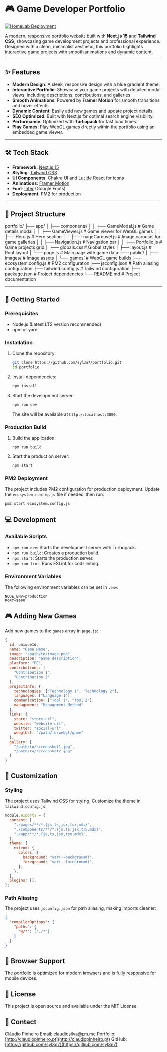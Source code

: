 # 🎮 Game Developer Portfolio

[![HomeLab Deployment](https://github.com/syl3n7/portfolio/actions/workflows/main.yml/badge.svg)](https://github.com/syl3n7/portfolio/actions/workflows/main.yml)

A modern, responsive portfolio website built with **Next.js 15** and **Tailwind CSS**, showcasing game development projects and professional experience. Designed with a clean, minimalist aesthetic, this portfolio highlights interactive game projects with smooth animations and dynamic content.

---

## ✨ Features

- **Modern Design**: A sleek, responsive design with a blue gradient theme.
- **Interactive Portfolio**: Showcase your game projects with detailed modal views, including descriptions, contributions, and galleries.
- **Smooth Animations**: Powered by **Framer Motion** for smooth transitions and hover effects.
- **Dynamic Content**: Easily add new games and update project details.
- **SEO Optimized**: Built with Next.js for optimal search engine visibility.
- **Performance**: Optimized with **Turbopack** for fast load times.
- **Play Games**: Play WebGL games directly within the portfolio using an embedded game viewer.

---

## 🛠 Tech Stack

- **Framework**: [Next.js 15](https://nextjs.org/)
- **Styling**: [Tailwind CSS](https://tailwindcss.com/)
- **UI Components**: [Chakra UI](https://chakra-ui.com/) and [Lucide React](https://lucide.dev/) for icons
- **Animations**: [Framer Motion](https://www.framer.com/motion/)
- **Font**: [Inter](https://fonts.google.com/specimen/Inter) (Google Fonts)
- **Deployment**: PM2 for production

---

## 📁 Project Structure

portfolio/
├── app/
│ ├── components/
│ │ ├── GameModal.js # Game details modal
│ │ ├── GameViewer.js # Game viewer for WebGL games
│ │ ├── Hero.js # Hero section
│ │ ├── ImageCarousel.js # Image carousel for game galleries
│ │ ├── Navigation.js # Navigation bar
│ │ ├── Portfolio.js # Game projects grid
│ ├── globals.css # Global styles
│ ├── layout.js # Root layout
│ └── page.js # Main page with game data
├── public/
│ ├── images/ # Image assets
│ └── games/ # WebGL game builds
├── ecosystem.config.js # PM2 configuration
├── jsconfig.json # Path aliasing configuration
├── tailwind.config.js # Tailwind configuration
├── package.json # Project dependencies
└── README.md # Project documentation

---

## 🚀 Getting Started

### Prerequisites

- Node.js (Latest LTS version recommended)
- npm or yarn

### Installation

1. Clone the repository:
   ```bash
   git clone https://github.com/syl3n7/portfolio.git
   cd portfolio
   ```

2. Install dependencies:
   ```bash
   npm install
   ```

3. Start the development server:
   ```bash
   npm run dev
   ```

   The site will be available at `http://localhost:3000`.

### Production Build

1. Build the application:
   ```bash
   npm run build
   ```

2. Start the production server:
   ```bash
   npm start
   ```

### PM2 Deployment

The project includes PM2 configuration for production deployment. Update the `ecosystem.config.js` file if needed, then run:
```bash
pm2 start ecosystem.config.js
```

## 💻 Development

### Available Scripts

- `npm run dev`: Starts the development server with Turbopack.
- `npm run build`: Creates a production build.
- `npm start`: Starts the production server.
- `npm run lint`: Runs ESLint for code linting.

### Environment Variables

The following environment variables can be set in `.env`:
```env
NODE_ENV=production
PORT=3000
```

## 🎮 Adding New Games

Add new games to the `games` array in `page.js`:
```javascript
{
  id: uniqueId,
  name: "Game Name",
  image: "/path/to/image.png",
  description: "Game description",
  platform: "PC",
  contributions: [
    "Contribution 1",
    "Contribution 2"
  ],
  projectInfo: {
    technologies: ["Technology 1", "Technology 2"],
    languages: ["Language 1"],
    communication: ["Tool 1", "Tool 2"],
    management: "Management Method"
  },
  links: {
    store: "store-url",
    website: "website-url",
    twitter: "social-url",
    webglUrl: "/path/to/webgl/game"
  },
  gallery: [
    "/path/to/screenshot1.jpg",
    "/path/to/screenshot2.jpg"
  ]
}
```

## 🎨 Customization

### Styling

The project uses Tailwind CSS for styling. Customize the theme in `tailwind.config.js`:
```javascript
module.exports = {
  content: [
    "./pages/**/*.{js,ts,jsx,tsx,mdx}",
    "./components/**/*.{js,ts,jsx,tsx,mdx}",
    "./app/**/*.{js,ts,jsx,tsx,mdx}",
  ],
  theme: {
    extend: {
      colors: {
        background: "var(--background)",
        foreground: "var(--foreground)",
      },
    },
  },
  plugins: [],
};
```

### Path Aliasing

The project uses `jsconfig.json` for path aliasing, making imports cleaner:
```json
{
  "compilerOptions": {
    "paths": {
      "@/*": ["./*"]
    }
  }
}
```

## 📱 Browser Support

The portfolio is optimized for modern browsers and is fully responsive for mobile devices.

## 📄 License

This project is open source and available under the MIT License.

## 📧 Contact

Cláudio Pinheiro
Email: claudiosilva@pm.me
Portfolio: [http://claudiopinheiro.pt](http://claudiopinheiro.pt)
GitHub: [https://github.com/syl3n7](https://github.com/syl3n7)

